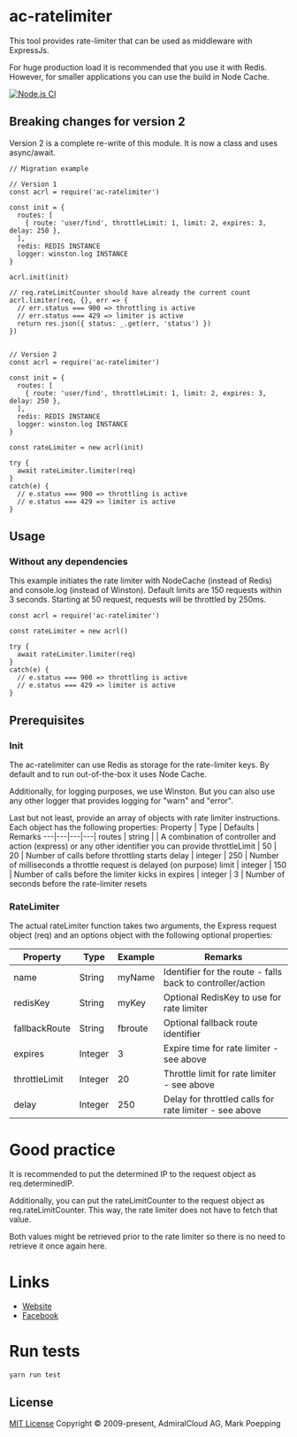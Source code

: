 # ac-ratelimiter

This tool provides rate-limiter that can be used as middleware with ExpressJs.

For huge production load it is recommended that you use it with Redis. However, for smaller applications you can use the build in Node Cache.

[![Node.js CI](https://github.com/AdmiralCloud/ac-ratelimiter/actions/workflows/node.js.yml/badge.svg)](https://github.com/AdmiralCloud/ac-ratelimiter/actions/workflows/node.js.yml)

## Breaking changes for version 2
Version 2 is a complete re-write of this module. It is now a class and uses async/await.

```
// Migration example

// Version 1
const acrl = require('ac-ratelimiter')

const init = {
  routes: [
    { route: 'user/find', throttleLimit: 1, limit: 2, expires: 3, delay: 250 },
  ],
  redis: REDIS INSTANCE
  logger: winston.log INSTANCE
}

acrl.init(init)

// req.rateLimitCounter should have already the current count
acrl.limiter(req, {}, err => {
  // err.status === 900 => throttling is active
  // err.status === 429 => limiter is active
  return res.json({ status: _.get(err, 'status') })
})


// Version 2
const acrl = require('ac-ratelimiter')

const init = {
  routes: [
    { route: 'user/find', throttleLimit: 1, limit: 2, expires: 3, delay: 250 },
  ],
  redis: REDIS INSTANCE
  logger: winston.log INSTANCE
}

const rateLimiter = new acrl(init)

try {
  await rateLimiter.limiter(req)
}
catch(e) {
  // e.status === 900 => throttling is active
  // e.status === 429 => limiter is active
}

```

## Usage

### Without any dependencies
This example initiates the rate limiter with NodeCache (instead of Redis) and console.log (instead of Winston). Default limits are 150 requests within 3 seconds. Starting at 50 request, requests will be throttled by 250ms.

```
const acrl = require('ac-ratelimiter')

const rateLimiter = new acrl()

try {
  await rateLimiter.limiter(req)
}
catch(e) {
  // e.status === 900 => throttling is active
  // e.status === 429 => limiter is active
}

```

## Prerequisites

### Init
The ac-ratelimiter can use Redis as storage for the rate-limiter keys. By default and to run out-of-the-box it uses Node Cache.

Additionally, for logging purposes, we use Winston. But you can also use any other logger that provides logging for "warn" and "error".

Last but not least, provide an array of objects with rate limiter instructions. Each object has the following properties:
Property | Type | Defaults | Remarks
---|---|---|---|
routes | string |  | A combination of controller and action (express) or any other identifier you can provide
throttleLimit | 50 | 20 | Number of calls before throttling starts
delay | integer | 250 | Number of milliseconds a throttle request is delayed (on purpose)
limit | integer | 150 | Number of calls before the limiter kicks in
expires | integer | 3 | Number of seconds before the rate-limiter resets



### RateLimiter
The actual rateLimiter function takes two arguments, the Express request object (req) and an options object with the following optional properties:

Property | Type | Example | Remarks
---|---|---|---|
name | String | myName | Identifier for the route - falls back to controller/action
redisKey | String | myKey | Optional RedisKey to use for rate limiter
fallbackRoute | String | fbroute | Optional fallback route identifier
expires | Integer | 3 | Expire time for rate limiter - see above
throttleLimit | Integer | 20 | Throttle limit for rate limiter - see above
delay | Integer | 250 | Delay for throttled calls for rate limiter - see above

# Good practice
It is recommended to put the determined IP to the request object as req.determinedIP.

Additionally, you can put the rateLimitCounter to the request object as req.rateLimitCounter. This way, the rate limiter does not have to fetch that value.

Both values might be retrieved prior to the rate limiter so there is no need to retrieve it once again here.

# Links
- [Website](https://www.admiralcloud.com/)
- [Facebook](https://www.facebook.com/MediaAssetManagement/)

# Run tests
```
yarn run test
```

## License

[MIT License](https://opensource.org/licenses/MIT) Copyright © 2009-present, AdmiralCloud AG, Mark Poepping